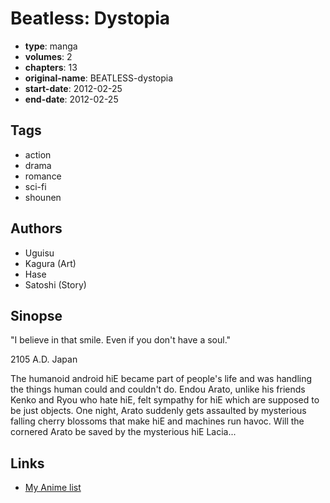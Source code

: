 # Beatless: Dystopia

-   **type**: manga
-   **volumes**: 2
-   **chapters**: 13
-   **original-name**: BEATLESS-dystopia
-   **start-date**: 2012-02-25
-   **end-date**: 2012-02-25

## Tags

-   action
-   drama
-   romance
-   sci-fi
-   shounen

## Authors

-   Uguisu
-   Kagura (Art)
-   Hase
-   Satoshi (Story)

## Sinopse

"I believe in that smile. Even if you don't have a soul."

2105 A.D. Japan

The humanoid android hiE became part of people's life and was handling the things human could and couldn't do. Endou Arato, unlike his friends Kenko and Ryou who hate hiE, felt sympathy for hiE which are supposed to be just objects. One night, Arato suddenly gets assaulted by mysterious falling cherry blossoms that make hiE and machines run havoc. Will the cornered Arato be saved by the mysterious hiE Lacia...

## Links

-   [My Anime list](https://myanimelist.net/manga/35159/Beatless__Dystopia)
